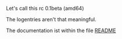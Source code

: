 Let's call this rc 0.1beta (amd64)

The logentries aren't that meaningful.

The documentation ist within the file [README](README)
